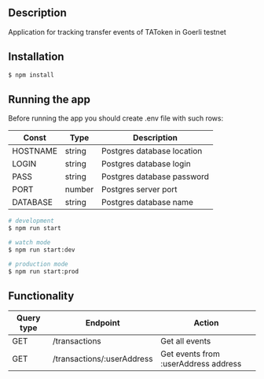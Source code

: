 [circleci-image]: https://img.shields.io/circleci/build/github/nestjs/nest/master?token=abc123def456
[circleci-url]: https://circleci.com/gh/nestjs/nest

## Description

Application for tracking transfer events of TAToken in Goerli testnet

## Installation

```bash
$ npm install
```

## Running the app

Before running the app you should create .env file with such rows:

| Const    | Type   | Description                |
| -------- | ------ | -------------------------- |
| HOSTNAME | string | Postgres database location |
| LOGIN    | string | Postgres database login    |
| PASS     | string | Postgres database password |
| PORT     | number | Postgres server port       |
| DATABASE | string | Postgres database name     |

```bash
# development
$ npm run start

# watch mode
$ npm run start:dev

# production mode
$ npm run start:prod
```

## Functionality

| Query type | Endpoint                   | Action                               |
| ---------- | -------------------------- | ------------------------------------ |
| GET        | /transactions              | Get all events                       |
| GET        | /transactions/:userAddress | Get events from :userAddress address |
